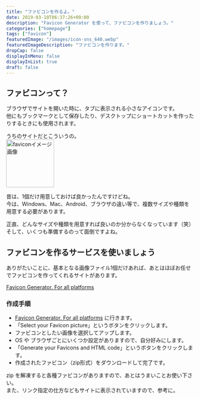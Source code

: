 ```yaml
---
title: "ファビコンを作るよ。"
date: 2019-03-10T06:37:26+09:00
description: "Favicon Generator を使って、ファビコンを作りましょう。"
categories: ["homepage"]
tags: ["favicon"]
featuredImage: "/images/icon-sns_640.webp"
featuredImageDescription: "ファビコンを作ります。"
dropCap: false
displayInMenu: false
displayInList: true
draft: false
---
```

## ファビコンって？
ブラウザでサイトを開いた時に、タブに表示される小さなアイコンです。  
他にもブックマークとして保存したり、デスクトップにショートカットを作ったりするときにも使用されます。  

うちのサイトだとこういうの。  
<img src="/images/favicon-k-kaz.webp" alt="faviconイメージ画像" style="width:128px;">

昔は、1個だけ用意しておけば良かったんですけどね。  
今は、Windows、Mac、Android、ブラウザの違い等で、複数サイズや種類を用意する必要があります。

正直、どんなサイズや種類を用意すれば良いのか分からなくなっています（笑）  
そして、いくつも準備するのって面倒ですよね。

## ファビコンを作るサービスを使いましょう
ありがたいことに、基本となる画像ファイル1個だけあれば、あとはほぼお任せでファビコンを作ってくれるサイトがあります。

[Favicon Generator. For all platforms](https://realfavicongenerator.net/)

### 作成手順
* [Favicon Generator. For all platforms](https://realfavicongenerator.net/) に行きます。
* 「Select your Favicon picture」というボタンをクリックします。
* ファビコンとしたい画像を選択してアップします。
* OS や ブラウザごとにいくつか設定がありますので、自分好みにします。
* 「Generate your Favicons and HTML code」というボタンをクリックします。
* 作成されたファビコン（zip形式）をダウンロードして完了です。

zip を解凍すると各種ファビコンがありますので、あとはうまいことお使い下さい。  
また、リンク指定の仕方などもサイトに表示されていますので、参考に。
